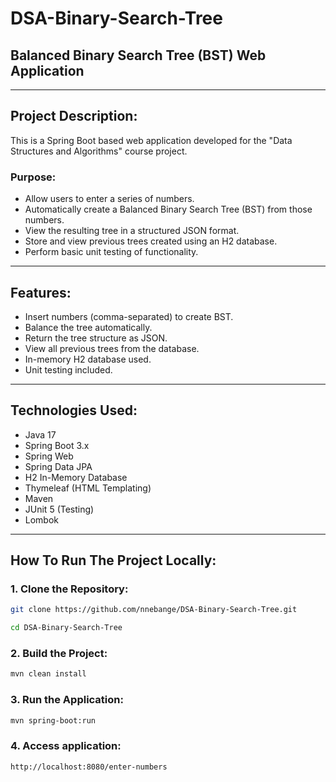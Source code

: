 # DSA-Binary-Search-Tree
## Balanced Binary Search Tree (BST) Web Application

---

## Project Description:

This is a Spring Boot based web application developed for the "Data Structures and Algorithms" course project.

### Purpose:
- Allow users to enter a series of numbers.
- Automatically create a Balanced Binary Search Tree (BST) from those numbers.
- View the resulting tree in a structured JSON format.
- Store and view previous trees created using an H2 database.
- Perform basic unit testing of functionality.

---

## Features:

- Insert numbers (comma-separated) to create BST.
- Balance the tree automatically.
- Return the tree structure as JSON.
- View all previous trees from the database.
- In-memory H2 database used.
- Unit testing included.

---

## Technologies Used:

- Java 17
- Spring Boot 3.x
- Spring Web
- Spring Data JPA
- H2 In-Memory Database
- Thymeleaf (HTML Templating)
- Maven
- JUnit 5 (Testing)
- Lombok

---

## How To Run The Project Locally:

### 1. Clone the Repository:
```sh
git clone https://github.com/nnebange/DSA-Binary-Search-Tree.git
```

```sh
cd DSA-Binary-Search-Tree
```

### 2. Build the Project:
```sh
mvn clean install
```

### 3. Run the Application:
```sh
mvn spring-boot:run
```

### 4. Access application:
```sh
http://localhost:8080/enter-numbers
```

